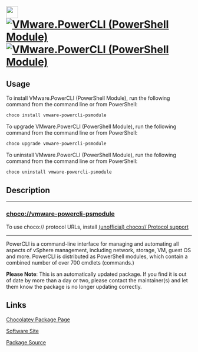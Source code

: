 ﻿# <img src="https://rawcdn.githack.com/virtualex-itv/chocolatey-packages/9a4c88595c797f50b0e3b890be50d3d8c032fb2b/icons/vmware-powercli-psmodule.png" width="32" height="32"/> [![VMware.PowerCLI (PowerShell Module)](https://img.shields.io/chocolatey/v/vmware-powercli-psmodule.svg?label=VMware.PowerCLI+(PowerShell+Module))](https://chocolatey.org/packages/vmware-powercli-psmodule) [![VMware.PowerCLI (PowerShell Module)](https://img.shields.io/chocolatey/dt/vmware-powercli-psmodule.svg)](https://chocolatey.org/packages/vmware-powercli-psmodule)

## Usage

To install VMware.PowerCLI (PowerShell Module), run the following command from the command line or from PowerShell:

```powershell
choco install vmware-powercli-psmodule
```

To upgrade VMware.PowerCLI (PowerShell Module), run the following command from the command line or from PowerShell:

```powershell
choco upgrade vmware-powercli-psmodule
```

To uninstall VMware.PowerCLI (PowerShell Module), run the following command from the command line or from PowerShell:

```powershell
choco uninstall vmware-powercli-psmodule
```

## Description

---

### [choco://vmware-powercli-psmodule](choco://vmware-powercli-psmodule)

To use choco:// protocol URLs, install [(unofficial) choco:// Protocol support](https://chocolatey.org/packages/choco-protocol-support)

---

PowerCLI is a command-line interface for managing and automating all aspects of vSphere management, including network, storage, VM, guest OS and more.  PowerCLI is distributed as PowerShell modules, which contain a combined number of over 700 cmdlets (commands.)

**Please Note**: This is an automatically updated package. If you find it is
out of date by more than a day or two, please contact the maintainer(s) and
let them know the package is no longer updating correctly.

## Links

[Chocolatey Package Page](https://chocolatey.org/packages/vmware-powercli-psmodule)

[Software Site](https://developer.vmware.com/powercli)

[Package Source](https://github.com/virtualex-itv/chocolatey-packages/tree/master/automatic/vmware-powercli-psmodule)

